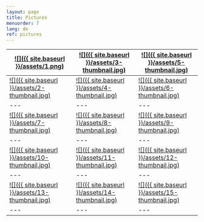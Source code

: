 ```yaml
---
layout: page
title: Pictures
menuorder: 7
lang: de
ref: pictures
---
```

| <a href="/assets/1.jpg">![]({{ site.baseurl }}/assets/1.png)</a>  | <a href="/assets/3.jpg"> ![]({{ site.baseurl }}/assets/3-thumbnail.jpg) </a> | <a href="/assets/5.jpg">  ![]({{ site.baseurl }}/assets/5-thumbnail.jpg) </a> | 
| --- | --- | --- |
| <a href="/assets/2.jpg">![]({{ site.baseurl }}/assets/2-thumbnail.jpg) </a> | <a href="/assets/4.jpg"> ![]({{ site.baseurl }}/assets/4-thumbnail.jpg) </a> | <a href="/assets/6.jpg">  ![]({{ site.baseurl }}/assets/6-thumbnail.jpg) </a> | 
| --- | --- | --- | 
| <a href="/assets/7.jpg">![]({{ site.baseurl }}/assets/7-thumbnail.jpg) </a> | <a href="/assets/8.jpg"> ![]({{ site.baseurl }}/assets/8-thumbnail.jpg) </a> | <a href="/assets/9.jpg">  ![]({{ site.baseurl }}/assets/9-thumbnail.jpg) </a> | 
| --- | --- | --- | 
| <a href="/assets/10.jpg">![]({{ site.baseurl }}/assets/10-thumbnail.jpg) </a> | <a href="/assets/11.jpg"> ![]({{ site.baseurl }}/assets/11-thumbnail.jpg) </a> | <a href="/assets/12.jpg">  ![]({{ site.baseurl }}/assets/12-thumbnail.jpg) </a> | 
| --- | --- | --- | 
| <a href="/assets/13.jpg">![]({{ site.baseurl }}/assets/13-thumbnail.jpg) </a> | <a href="/assets/14.jpg"> ![]({{ site.baseurl }}/assets/14-thumbnail.jpg) </a> | <a href="/assets/15.jpg">  ![]({{ site.baseurl }}/assets/15-thumbnail.jpg) </a> | 
| --- | --- | --- | 

